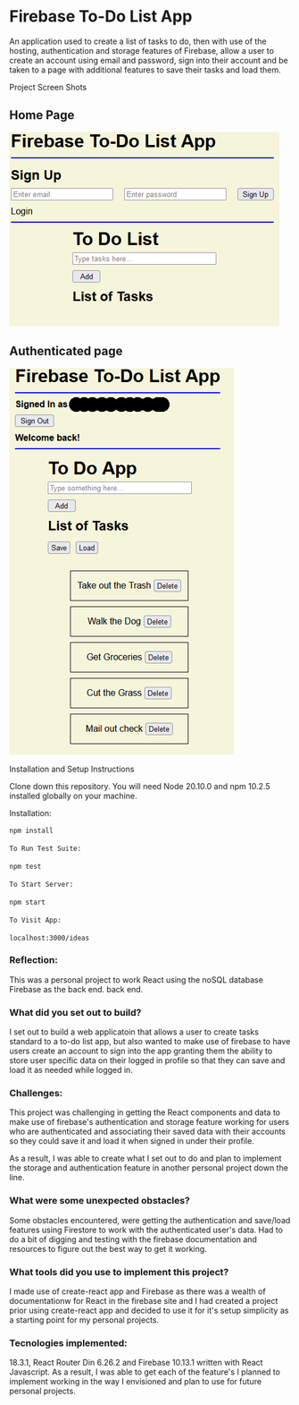 # Firebase To-Do List App

An application used to create a list of tasks to do, then with use of the hosting, authentication and storage features of Firebase, allow a user to create an account using email and password, sign into their account and be taken to a page with additional features to save their tasks and load them.

Project Screen Shots

## Home Page
![Alt text](./Images/LoginScreenshot.png "Home page")

## Authenticated page
![Alt text](./Images/AuthenticatedScreenshot.png "Authenticated page")

Installation and Setup Instructions

Clone down this repository. You will need Node 20.10.0 and npm 10.2.5 installed globally on your machine.

Installation:
```
npm install

To Run Test Suite:

npm test

To Start Server:

npm start

To Visit App:

localhost:3000/ideas

```
### Reflection:

This was a personal project to work React using the noSQL database Firebase as the back end. back end.

### What did you set out to build?
I set out to build a web applicatoin that allows a user to create tasks standard to a to-do list app, but also wanted to make use of firebase to have users create an account to sign into the app granting them the ability to store user specific data on their logged in profile so that they can save and load it as needed while logged in.

### Challenges:
This project was challenging in getting the React components and data to make use of firebase's authentication and storage feature working for users who are authenticated and associating their saved data with their accounts so they could save it and load it when signed in under their profile.

As a result, I was able to create what I set out to do and plan to implement the storage and authentication feature in another personal project down the line.

### What were some unexpected obstacles?
Some obstacles encountered, were getting the authentication and save/load features using Firestore to work with the authenticated user's data.  Had to do a bit of digging and testing with the firebase documentation and resources to figure out the best way to get it working.

### What tools did you use to implement this project?
I made use of create-react app and Firebase as there was a wealth of documentationw for React in the firebase site and I had created a project prior using create-react app and decided to use it for it's setup simplicity as a starting point for my personal projects.

### Tecnologies implemented:
 18.3.1, React Router Din 6.26.2 and Firebase 10.13.1 written with React Javascript.  As a result, I was able to get each of the feature's I planned to implement working in the way I envisioned and plan to use for future personal projects.